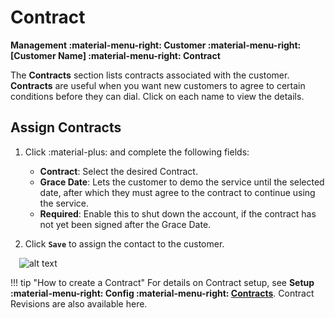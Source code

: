 # Contract
**Management :material-menu-right: Customer :material-menu-right: [Customer Name] :material-menu-right: Contract**

The **Contracts** section lists contracts associated with the customer. **Contracts** are useful when you want new customers to agree to certain conditions before they can dial. Click on each name to view the details.

## Assign Contracts
1. Click :material-plus: and complete the following fields:

   + **Contract**: Select the desired Contract. 
   + **Grace Date**: Lets the customer to demo the service until the selected date, after which they must agree to the contract to continue using the service.
   + **Required**: Enable this to shut down the account, if the contract has not yet been signed after the Grace Date.

2. Click **`Save`** to assign the contact to the customer. 

&emsp;![alt text][customer-contracts]

!!! tip "How to create a Contract"
    For details on Contract setup, see **Setup :material-menu-right: Config :material-menu-right: [Contracts](https://docs.connexcs.com/setup/config/contracts/)**. Contract Revisions are also available here. 

   
[customer-contracts]: /customer/img/customer-contracts.png "Customer Contracts"
